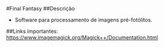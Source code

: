 #Final Fantasy
##Descrição
* Software para processamento de imagens pré-fotólitos.

##Links importantes:
https://www.imagemagick.org/Magick++/Documentation.html
